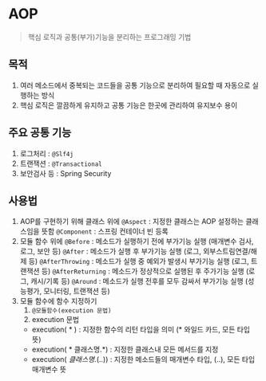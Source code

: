 # AOP

> 핵심 로직과 공통(부가)기능을 분리하는 프로그래밍 기법
> 

## 목적

1. 여러 메소드에서 중복되는 코드들을 공통 기능으로 분리하여 필요할 때 자동으로 실행하는 방식
2. 핵심 로직은 깔끔하게 유지하고 공통 기능은 한곳에 관리하여 유지보수 용이

## 주요 공통 기능

1. 로그처리 : `@Slf4j`
2. 트랜잭션 : `@Transactional`
3. 보안검사 등 : Spring Security

## 사용법

1. AOP를 구현하기 위해 클래스 위에 
`@Aspect` : 지정한 클래스는 AOP 설정하는 클래스임을 뜻함
`@Component` : 스프링 컨테이너 빈 등록
2. 모듈 함수 위에
`@Before` : 메소드가 실행하기 전에 부가기능 실행 (매개변수 검사, 로그, 보안 등)
`@After` : 메소드가 실행 후 부가기능 실행 (로그, 외부스트림연결/해제 등)
`@AfterThrowing` : 메소드가 실행 중 예외가 발생시 부가기능 실행 (로그, 트랜잭션 등)
`@AfterReturning` : 메소드가 정상적으로 실행된 후 주가기능 실행 (로그, 캐시/기록 등)
`@Around` : 메소드가 실행 전후를 모두 감싸서 부가기능 실행 (성능평가, 모니터링, 트랜잭션 등)
3. 모듈 함수에 함수 지정하기
    1. `@모듈함수(execution 문법)`
    2. execution 문법 
    - execution( * ) : 지정한 함수의 리턴 타입을 의미 (* 와일드 카드, 모든 타입 뜻)
    - execution( * 클래스명.*) : 지정한 클래스내 모든 메서드를 지정
    - execution( *클래스명.*(..)) : 지정한 메소드들의 매개변수 타입, (..), 모든 타입 매개변수 뜻